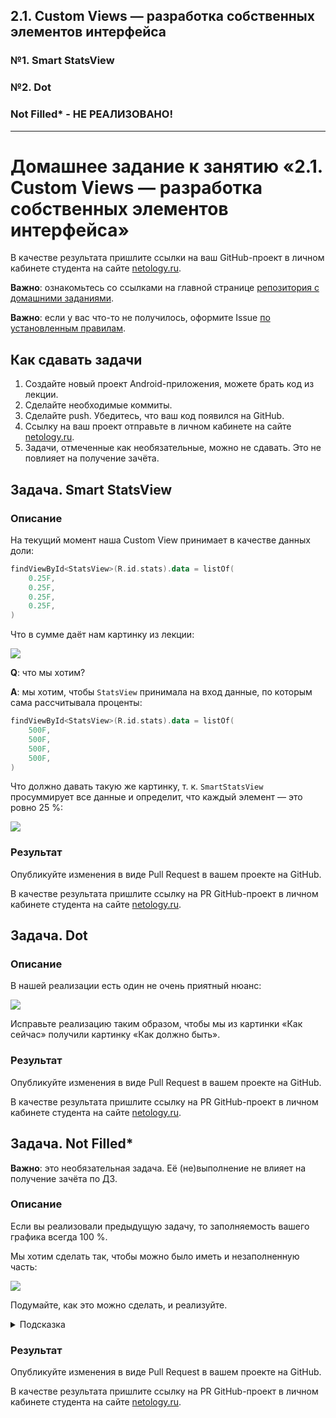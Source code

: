 ## 2.1. Custom Views — разработка собственных элементов интерфейса
###  №1. Smart StatsView
###  №2. Dot
### Not Filled* - НЕ РЕАЛИЗОВАНО!
----------------------
# Домашнее задание к занятию «2.1. Custom Views — разработка собственных элементов интерфейса»

В качестве результата пришлите ссылки на ваш GitHub-проект в личном кабинете студента на сайте [netology.ru](https://netology.ru).

**Важно**: ознакомьтесь со ссылками на главной странице [репозитория с домашними заданиями](../README.md).

**Важно**: если у вас что-то не получилось, оформите Issue [по установленным правилам](../report-requirements.md).

## Как сдавать задачи

1. Создайте новый проект Android-приложения, можете брать код из лекции.
1. Сделайте необходимые коммиты.
1. Сделайте push. Убедитесь, что ваш код появился на GitHub.
1. Ссылку на ваш проект отправьте в личном кабинете на сайте [netology.ru](https://netology.ru).
1. Задачи, отмеченные как необязательные, можно не сдавать. Это не повлияет на получение зачёта.

## Задача. Smart StatsView

### Описание

На текущий момент наша Custom View принимает в качестве данных доли:

```kotlin
findViewById<StatsView>(R.id.stats).data = listOf(
    0.25F,
    0.25F,
    0.25F,
    0.25F,
)
```

Что в сумме даёт нам картинку из лекции:

![](pic/diagram.png)

**Q**: что мы хотим?

**A**: мы хотим, чтобы `StatsView` принимала на вход данные, по которым сама рассчитывала проценты:

```kotlin
findViewById<StatsView>(R.id.stats).data = listOf(
    500F,
    500F,
    500F,
    500F,
)
```

Что должно давать такую же картинку, т. к. `SmartStatsView` просуммирует все данные и определит, что каждый элемент — это ровно 25 %: 

![](pic/diagram.png)

### Результат

Опубликуйте изменения в виде Pull Request в вашем проекте на GitHub.

В качестве результата пришлите ссылку на PR GitHub-проект в личном кабинете студента на сайте [netology.ru](https://netology.ru).

## Задача. Dot

### Описание

В нашей реализации есть один не очень приятный нюанс:

![](pic/dot.png)

Исправьте реализацию таким образом, чтобы мы из картинки «Как сейчас» получили картинку «Как должно быть».

### Результат

Опубликуйте изменения в виде Pull Request в вашем проекте на GitHub.

В качестве результата пришлите ссылку на PR GitHub-проект в личном кабинете студента на сайте [netology.ru](https://netology.ru).

## Задача. Not Filled*

**Важно**: это необязательная задача. Её (не)выполнение не влияет на получение зачёта по ДЗ.

### Описание

Если вы реализовали предыдущую задачу, то заполняемость вашего графика всегда 100 %.

Мы хотим сделать так, чтобы можно было иметь и незаполненную часть:

![](pic/notfilled.png)

Подумайте, как это можно сделать, и реализуйте.

<details>
<summary>Подсказка</summary>

Возможно, придётся поменять формат входных данных и вспомнить часть о `drawCircle`.
</details>

### Результат

Опубликуйте изменения в виде Pull Request в вашем проекте на GitHub.

В качестве результата пришлите ссылку на PR GitHub-проект в личном кабинете студента на сайте [netology.ru](https://netology.ru).
